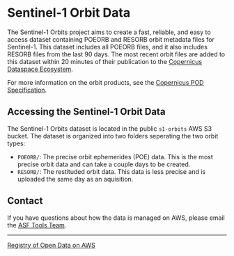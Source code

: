 # Sentinel-1 Orbit Data

The Sentinel-1 Orbits project aims to create a fast, reliable, and easy to access dataset containing POEORB and RESORB orbit metadata files for Sentinel-1. This dataset includes all POEORB files, and it also includes RESORB files from the last 90 days. The most recent orbit files are added to this dataset within 20 minutes of their publication to the [Copernicus Dataspace Ecosystem](https://documentation.dataspace.copernicus.eu/Data/ComplementaryData/Additional.html#sentinel-1-orbits). 

For more information on the orbit products, see the [Copernicus POD Specification](https://sentinels.copernicus.eu/documents/d/sentinel/copernicus-pod-service-file-format-specification).

## Accessing the Sentinel-1 Orbit Data

The Sentinel-1 Orbits dataset is located in the public `s1-orbits` AWS S3 bucket. The dataset is organized into two folders seperating the two orbit types:
* `POEORB/`: The precise orbit ephemerides (POE) data. This is the most precise orbit data and can take a couple days to be created.
* `RESORB/`: The restituded orbit data. This data is less precise and is uploaded the same day as an aquisition. 

## Contact

If you have questions about how the data is managed on AWS, please email the [ASF Tools Team](mailto:uaf-asf-apd@alaska.edu).

---

[Registry of Open Data on AWS](https://registry.opendata.aws/)
